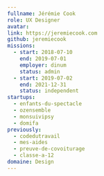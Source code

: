 ```yaml
---
fullname: Jérémie Cook
role: UX Designer
avatar:
link: https://jeremiecook.com
github: jeremiecook
missions:
  - start: 2018-07-10
    end: 2019-07-01
    employer: dinum
    status: admin
  - start: 2019-07-02
    end: 2021-12-31
    status: independent
startups:
  - enfants-du-spectacle
  - ozensemble
  - monsuivipsy
  - domifa
previously:
  - codedutravail
  - mes-aides
  - preuve-de-covoiturage
  - classe-a-12
domaine: Design
---
```

